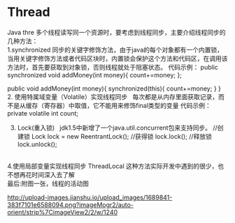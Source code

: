 # Thread
Java thre
多个线程读写同一个资源时，要考虑到线程同步，主要介绍线程同步的几种方法：<br/>
1.synchronized
  同步的关键字修饰方法，由于java的每个对象都有一个内置锁，当用关键字修饰方法或者代码区块时，内置锁会保护这个方法和代码区，在调用该方法时，首先要获取到对象锁，否则线程就处于阻塞状态。
 代码示例：
  public synchronized void addMoney(int money){
    count+=money;
  };
  
  public void addMoney(int money){
    synchronized(this){
        count+=money;
    }
  }
  <br/>
2. 使用特属域变量（Volatile）实现线程同步
   每次都是从内存里面获取记录，而不是从缓存（寄存器）中取值，它不能用来修饰final类型的变量
   代码示例：private volatile int count;
<br/>   

3. Lock(重入锁)
   jdk1.5中新增了一个java.util.concurrent包来支持同步。
   //创建锁 
   Lock lock = new ReentrantLock();
   //获得锁
   lock.lock();
   //释放锁
   lock.unlock();
 <br/> 


4.使用局部变量实现线程同步
  ThreadLocal
这种方法实际开发中遇到的很少，也不想再花时间深入去了解 
<br/>
最后:附图一张，线程的活动图

http://upload-images.jianshu.io/upload_images/1689841-383f7101e6588094.png?imageMogr2/auto-orient/strip%7CimageView2/2/w/1240




   
   



  
  
  
  
  
  
  









